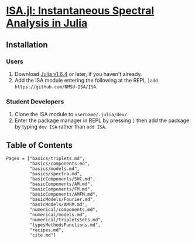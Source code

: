 # [ISA.jl: Instantaneous Spectral Analysis in Julia](https://github.com/NMSU-ISA/ISA/)

## Installation

### Users
1) Download [Julia v1.6.4](https://julialang.org/downloads/#long_term_support_release) or later, if you haven't already.
1) Add the ISA module entering the following at the REPL `]add https://github.com/NMSU-ISA/ISA`.

### Student Developers
1) Clone the ISA module to `username/.julia/dev/`.
2) Enter the package manager in REPL by pressing `]`  then add the package by typing `dev ISA` rather than `add ISA`.

## Table of Contents
```@contents
Pages = ["basics/triplets.md",
         "basics/components.md",
         "basics/models.md",
         "basics/spectra.md",
         "basicComponents/SHC.md",
         "basicComponents/AM.md",
         "basicComponents/FM.md",
         "basicComponents/AMFM.md",
         "basicModels/Fourier.md",
         "basicModels/AMFM.md",
         "numerical/components.md",
         "numerical/models.md",
         "numerical/tripletsSets.md",   
         "typesMethodsFunctions.md",
         "recipes.md",   
         "cite.md"]
```
